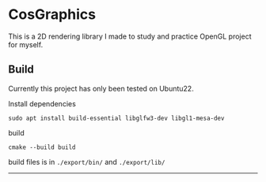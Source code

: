 # CosGraphics

This is a 2D rendering library I made to study and practice OpenGL project for myself.

## Build

Currently this project has only been tested on Ubuntu22.

Install dependencies

```
sudo apt install build-essential libglfw3-dev libgl1-mesa-dev
```

build
```
cmake --build build
```

build files is in `./export/bin/` and `./export/lib/`

---